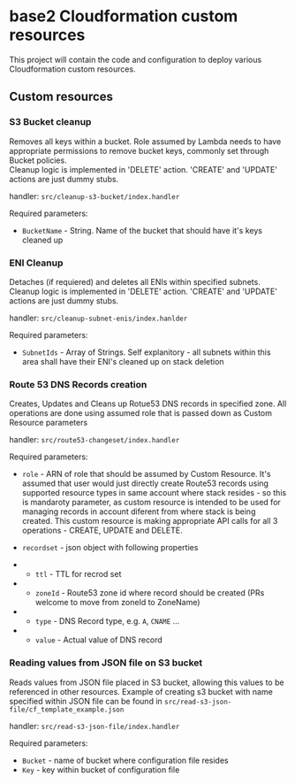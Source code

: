 # base2 Cloudformation custom resources

This project will contain the code and configuration to deploy various Cloudformation custom resources.

## Custom resources

### S3 Bucket cleanup

Removes all keys within a bucket. Role assumed by Lambda needs to have appropriate 
permissions to remove bucket keys, commonly set through Bucket policies.  
Cleanup logic is implemented in 'DELETE' action. 'CREATE' and 'UPDATE'
actions are just dummy stubs.

handler: `src/cleanup-s3-bucket/index.handler`

Required parameters: 
- `BucketName` - String. Name of the bucket that should have it's keys cleaned up




### ENI Cleanup

Detaches (if requiered) and deletes all ENIs within specified subnets.
Cleanup logic is implemented in 'DELETE' action. 'CREATE' and 'UPDATE'
actions are just dummy stubs.

handler: `src/cleanup-subnet-enis/index.hanlder`

Required parameters:
- `SubnetIds` - Array of Strings. Self explanitory - all subnets within this area
shall have their ENI's cleaned up on stack deletion


### Route 53 DNS Records creation

Creates, Updates and Cleans up Rotue53 DNS records in specified zone. All
operations are done using assumed role that is passed down as Custom Resource
parameters

handler: `src/route53-changeset/index.handler`

Required parameters:
- `role` - ARN of role that should be assumed by Custom Resource. It's assumed
that user would just directly create Route53 records using supported resource 
types in same account where stack resides - so this is mandaroty parameter, as
custom resource is intended to be used for managing records in account diferent 
from where stack is being created. This custom resource is making appropriate API calls 
for all 3 operations - CREATE, UPDATE and DELETE. 

- `recordset` - json object with following properties
- - `ttl` - TTL for recrod set
- - `zoneId` - Route53 zone id where record should be created (PRs welcome to move from zoneId to ZoneName)
- - `type` - DNS Record type, e.g. `A`, `CNAME` ...
- - `value` - Actual value of DNS record


### Reading values from JSON file on S3 bucket

Reads values from JSON file placed in S3 bucket, allowing this values to be referenced in other resources.
Example of creating s3 bucket with name specified within JSON file can be found in `src/read-s3-json-file/cf_template_example.json`

handler: `src/read-s3-json-file/index.handler`

Required parameters:
- `Bucket` - name of bucket where configuration file resides
- `Key` - key within bucket of configuration file
